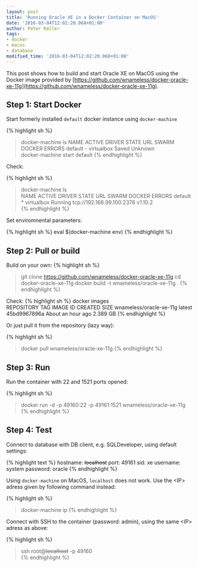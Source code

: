 ```yaml
---
layout: post
title: 'Running Oracle XE in a Docker Container on MacOS'
date: '2016-03-04T12:02:20.068+01:00'
author: Peter Keller
tags:
- docker
- macos
- database
modified_time: '2016-03-04T12:02:20.068+01:00'
---
```


This post shows how to build and start Oracle XE on MacOS
using the Docker image provided by [https://github.com/wnameless/docker-oracle-xe-11g](https://github.com/wnameless/docker-oracle-xe-11g).


## Step 1: Start Docker

Start formerly installed `default` docker instance using `docker-machine`

{% highlight sh %}
> docker-machine ls
NAME      ACTIVE   DRIVER       STATE   URL   SWARM   DOCKER    ERRORS
default   -        virtualbox   Saved                 Unknown   
> docker-machine start default
{% endhighlight %}

Check: 

{% highlight sh %}
> docker-machine ls    
NAME      ACTIVE   DRIVER       STATE     URL                         SWARM   DOCKER    ERRORS
default   *        virtualbox   Running   tcp://192.168.99.100:2376           v1.10.2   
{% endhighlight %}

Set enviromnental parameters:

{% highlight sh %}
eval $(docker-machine env)
{% endhighlight %}

## Step 2: Pull or build

Build on your own:
{% highlight sh %}
> git clone https://github.com/wnameless/docker-oracle-xe-11g
> cd docker-oracle-xe-11g
> docker build  -t wnameless/oracle-xe-11g .
{% endhighlight %}

Check:
{% highlight sh %}
docker images     
REPOSITORY                 TAG                 IMAGE ID            CREATED             SIZE
wnameless/oracle-xe-11g    latest              45bd9967896a        About an hour ago   2.389 GB
{% endhighlight %}

Or just pull it from the repository (lazy way):

{% highlight sh %}
> docker pull wnameless/oracle-xe-11g
{% endhighlight %}

## Step 3: Run

Run the container with 22 and 1521 ports opened:

{% highlight sh %}
>  docker run -d -p 49160:22 -p 49161:1521 wnameless/oracle-xe-11g
{% endhighlight %}

## Step 4: Test

Connect to database with DB client, e.g. SQLDeveloper, using default settings:

{% highlight text %}
hostname: ~~localhost~~ <IP>
port: 49161
sid: xe
username: system
password: oracle
{% endhighlight %}

Using `docker-machine` on MacOS, `localhost` does not work. Use the &lt;IP&gt; adress given by
following command instead:

{% highlight sh %}
> docker-machine ip
{% endhighlight %}

Connect with SSH to the container (password: admin), using the same &lt;IP&gt; adress as above:

{% highlight sh %}
> ssh root@~~localhost~~<IP> -p 49160    
{% endhighlight %}    

